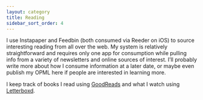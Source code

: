 ```yaml
---
layout: category
title: Reading
sidebar_sort_order: 4
---
```


I use Instapaper and Feedbin (both consumed via Reeder on iOS) to source interesting reading from all over the web. My system is relatively straightforward and requires only one app for consumption while pulling info from a variety of newsletters and online sources of interest. I’ll probably write more about how I consume information at a later date, or maybe even publish my OPML here if people are interested in learning more.

I keep track of books I read using [GoodReads](https://www.goodreads.com/user/show/4012448-chris) and what I watch using [Letterboxd](https://letterboxd.com/ckurdziel/).
